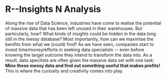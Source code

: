 # R--Insights N Analysis

Along the rise of Data Science, industries have come to realise the potential of massive data that has been left unused in their warehouses. But particularly, how? What kinds of insights could be hidden in the data long still in the messy database? Most importantly, how can we maximise the benifits from what we (could) find? As we have seen, companies start to invest time/money/efforts in seeking data specialists -- even before knowing the target outcome they intend to transform the data into. As a result, data specilists are often given the massive data set with one task: **Mine these messy data and find out something useful that makes profits!** This is where the curiosity and creativity comes into play.
